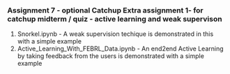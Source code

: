 

<H3>Assignment 7 - optional Catchup Extra assignment 1- for catchup midterm / quiz - active learning and weak supervison </H3>

1) Snorkel.ipynb - A weak supervision techique is demonstrated in this with a simple example
2) Active_Learning_With_FEBRL_Data.ipynb - An end2end Active Learning by taking feedback from the users is demonstrated with a simple example
